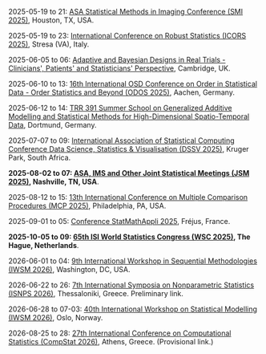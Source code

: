 2025-05-19 to 21: [ASA Statistical Methods in Imaging Conference (SMI 2025)](https://statistics.rice.edu/events/2025-statistical-methods-imaging-conference), Houston, TX, USA.

2025-05-19 to 23: [International Conference on Robust Statistics (ICORS 2025)](http://datascience.maths.unitn.it/icors2025/), Stresa (VA), Italy.

2025-06-05 to 06: [Adaptive and Bayesian Designs in Real Trials - Clinicians\', Patients\' and Statisticians\' Perspective](https://onlinesales.admin.cam.ac.uk/conferences-and-events/mrc-biostatistics-unit/adaptive-and-bayesian-designs-in-real-trials/adaptive-and-bayesian-designs-in-real-trials-05-06-june-2025), Cambridge, UK.

2025-06-10 to 13: [16th International OSD Conference on Order in Statistical Data - Order Statistics and Beyond (ODOS 2025)](https://www.osd2025.isw.rwth-aachen.de/cms/~bjvtqt/osd2025-isw/), Aachen, Germany.

2025-06-12 to 14: [TRR 391 Summer School on Generalized Additive Modelling and Statistical Methods for High-Dimensional Spatio-Temporal Data](https://trr391.tu-dortmund.de/events/summer-schools/), Dortmund, Germany.

2025-07-07 to 09: [International Association of Statistical Computing Conference Data Science, Statistics & Visualisation (DSSV 2025)](https://iasc-isi.org/dssv2025/), Kruger Park, South Africa.

**2025-08-02 to 07: [ASA, IMS and Other Joint Statistical Meetings (JSM 2025)](https://ww2.amstat.org/meetings/jsm/2025/), Nashville, TN, USA**.

2025-08-12 to 15: [13th International Conference on Multiple Comparison Procedures (MCP 2025)](http://isbiostat.org/conference-info/), Philadelphia, PA, USA.

2025-09-01 to 05: [Conference StatMathAppli 2025](https://statmathappli.mathnum.inrae.fr), Fréjus, France.

**2025-10-05 to 09: [65th ISI World Statistics Congress (WSC 2025)](https://isi-next.org/conferences/isi-wsc2025/), The Hague, Netherlands**.

2026-06-01 to 04: [9th International Workshop in Sequential Methodologies (IWSM 2026)](https://www.american.edu/cas/iwsm2026/), Washington, DC, USA.

2026-06-22 to 26: [7th International Symposia on Nonparametric Statistics (ISNPS 2026)](https://www.isnps.org/), Thessaloniki, Greece. Preliminary link.

2026-06-28 to 07-03: [40th International Workshop on Statistical Modelling (IWSM 2026)](https://www.mn.uio.no/math/english/research/groups/statistics-data-science/events/conferences/iwsm2026/), Oslo, Norway.

2026-08-25 to 28: [27th International Conference on Computational Statistics (CompStat 2026)](https://cmstatistics.org/CFECMStatistics2024/announcements.php), Athens, Greece. (Provisional link.)

